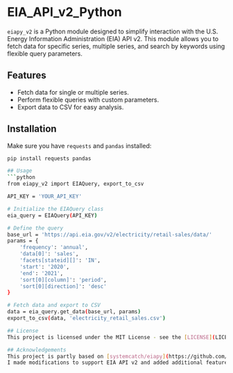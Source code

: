 # EIA_API_v2_Python
`eiapy_v2` is a Python module designed to simplify interaction with the U.S. Energy Information Administration (EIA) API v2. 
This module allows you to fetch data for specific series, multiple series, and search by keywords using flexible query parameters.

## Features
- Fetch data for single or multiple series.
- Perform flexible queries with custom parameters.
- Export data to CSV for easy analysis.
## Installation
Make sure you have `requests` and `pandas` installed:
```bash
pip install requests pandas

## Usage
```python
from eiapy_v2 import EIAQuery, export_to_csv

API_KEY = 'YOUR_API_KEY'

# Initialize the EIAQuery class
eia_query = EIAQuery(API_KEY)

# Define the query
base_url = 'https://api.eia.gov/v2/electricity/retail-sales/data/'
params = {
    'frequency': 'annual',
    'data[0]': 'sales',
    'facets[stateid][]': 'IN',
    'start': '2020',
    'end': '2021',
    'sort[0][column]': 'period',
    'sort[0][direction]': 'desc'
}

# Fetch data and export to CSV
data = eia_query.get_data(base_url, params)
export_to_csv(data, 'electricity_retail_sales.csv')

## License
This project is licensed under the MIT License - see the [LICENSE](LICENSE) file for details.

## Acknowledgements
This project is partly based on [systemcatch/eiapy](https://github.com/systemcatch/eiapy). 
I made modifications to support EIA API v2 and added additional features like flexible query parameters and CSV export.

